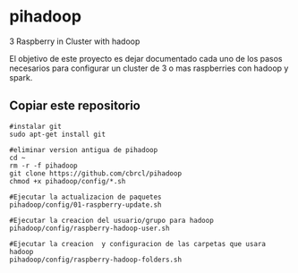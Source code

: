 # pihadoop
3 Raspberry in Cluster with hadoop


El objetivo de este proyecto es dejar documentado cada uno de los pasos necesarios para configurar un cluster de 3 o mas raspberries con hadoop y spark.

## Copiar este repositorio
```
#instalar git
sudo apt-get install git

#eliminar version antigua de pihadoop
cd ~
rm -r -f pihadoop
git clone https://github.com/cbrcl/pihadoop
chmod +x pihadoop/config/*.sh

#Ejecutar la actualizacion de paquetes
pihadoop/config/01-raspberry-update.sh

#Ejecutar la creacion del usuario/grupo para hadoop
pihadoop/config/raspberry-hadoop-user.sh 

#Ejecutar la creacion  y configuracion de las carpetas que usara hadoop
pihadoop/config/raspberry-hadoop-folders.sh
```

